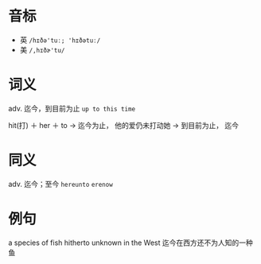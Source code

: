 # 音标

- 英 `/hɪðə'tuː; 'hɪðətuː/`
- 美 `/,hɪðɚ'tu/`

# 词义

adv. 迄今，到目前为止
`up to this time`



hit(打) ＋ her ＋ to → 迄今为止， 他的爱仍未打动她 → 到目前为止， 迄今

# 同义

adv. 迄今；至今
`hereunto` `erenow`

# 例句

a species of fish hitherto unknown in the West
迄今在西方还不为人知的一种鱼


